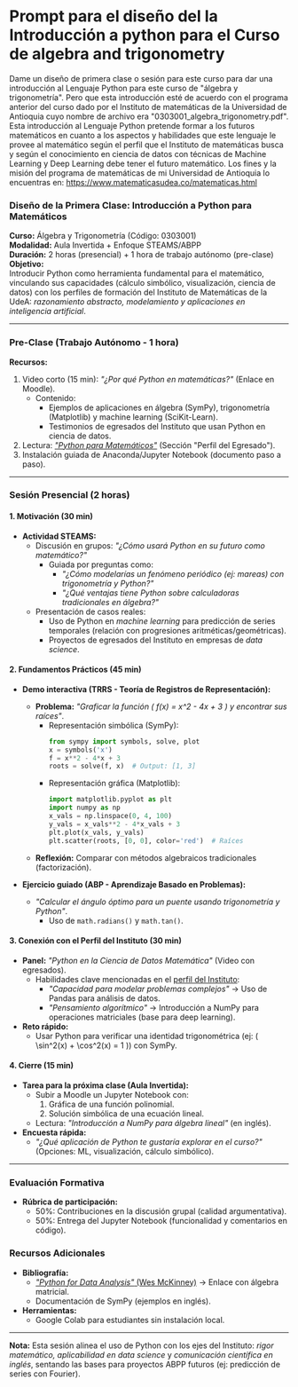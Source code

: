 # Prompt para el diseño del la Introducción a python para el Curso de algebra and trigonometry  

Dame un diseño de primera clase o sesión para este curso para dar una introducción al Lenguaje Python para este curso de "álgebra y trigonometría". Pero que esta introducción esté de acuerdo con el programa anterior del curso dado por el Instituto de matemáticas de la Universidad de Antioquia cuyo nombre de archivo era "0303001_algebra_trigonometry.pdf". Esta introducción al Lenguaje Python pretende formar a los futuros matemáticos en cuanto a los aspectos y habilidades que este lenguaje le provee al matemático según el perfil que el Instituto de matemáticas busca y según el conocimiento en ciencia de datos con técnicas de Machine Learning y Deep Learning debe tener el futuro matemático. Los fines y la misión del programa de matemáticas de mi Universidad de Antioquia lo encuentras en: https://www.matematicasudea.co/matematicas.html


### **Diseño de la Primera Clase: Introducción a Python para Matemáticos**  
**Curso:** Álgebra y Trigonometría (Código: 0303001)  
**Modalidad:** Aula Invertida + Enfoque STEAMS/ABPP  
**Duración:** 2 horas (presencial) + 1 hora de trabajo autónomo (pre-clase)  
**Objetivo:**  
Introducir Python como herramienta fundamental para el matemático, vinculando sus capacidades (cálculo simbólico, visualización, ciencia de datos) con los perfiles de formación del Instituto de Matemáticas de la UdeA: *razonamiento abstracto, modelamiento y aplicaciones en inteligencia artificial*.  

---

### **Pre-Clase (Trabajo Autónomo - 1 hora)**  
**Recursos:**  
1. Video corto (15 min): *"¿Por qué Python en matemáticas?"* (Enlace en Moodle).  
   - Contenido:  
     - Ejemplos de aplicaciones en álgebra (SymPy), trigonometría (Matplotlib) y machine learning (SciKit-Learn).  
     - Testimonios de egresados del Instituto que usan Python en ciencia de datos.  
2. Lectura: [*"Python para Matemáticos"*](https://www.matematicasudea.co/matematicas.html) (Sección "Perfil del Egresado").  
3. Instalación guiada de Anaconda/Jupyter Notebook (documento paso a paso).  

---

### **Sesión Presencial (2 horas)**  

#### **1. Motivación (30 min)**  
- **Actividad STEAMS:**  
  - Discusión en grupos: *"¿Cómo usará Python en su futuro como matemático?"*  
    - Guiada por preguntas como:  
      - *"¿Cómo modelarías un fenómeno periódico (ej: mareas) con trigonometría y Python?"*  
      - *"¿Qué ventajas tiene Python sobre calculadoras tradicionales en álgebra?"*  
  - Presentación de casos reales:  
    - Uso de Python en *machine learning* para predicción de series temporales (relación con progresiones aritméticas/geométricas).  
    - Proyectos de egresados del Instituto en empresas de *data science*.  

#### **2. Fundamentos Prácticos (45 min)**  
- **Demo interactiva (TRRS - Teoría de Registros de Representación):**  
  - **Problema:** *"Graficar la función \( f(x) = x^2 - 4x + 3 \) y encontrar sus raíces"*.  
    - Representación simbólica (SymPy):  
      ```python
      from sympy import symbols, solve, plot
      x = symbols('x')
      f = x**2 - 4*x + 3
      roots = solve(f, x)  # Output: [1, 3]
      ```  
    - Representación gráfica (Matplotlib):  
      ```python
      import matplotlib.pyplot as plt
      import numpy as np
      x_vals = np.linspace(0, 4, 100)
      y_vals = x_vals**2 - 4*x_vals + 3
      plt.plot(x_vals, y_vals)
      plt.scatter(roots, [0, 0], color='red')  # Raíces
      ```  
  - **Reflexión:** Comparar con métodos algebraicos tradicionales (factorización).  

- **Ejercicio guiado (ABP - Aprendizaje Basado en Problemas):**  
  - *"Calcular el ángulo óptimo para un puente usando trigonometría y Python"*.  
    - Uso de `math.radians()` y `math.tan()`.  

#### **3. Conexión con el Perfil del Instituto (30 min)**  
- **Panel:** *"Python en la Ciencia de Datos Matemática"* (Video con egresados).  
  - Habilidades clave mencionadas en el [perfil del Instituto](https://www.matematicasudea.co/matematicas.html):  
    - *"Capacidad para modelar problemas complejos"* → Uso de Pandas para análisis de datos.  
    - *"Pensamiento algorítmico"* → Introducción a NumPy para operaciones matriciales (base para deep learning).  
- **Reto rápido:**  
  - Usar Python para verificar una identidad trigonométrica (ej: \( \sin^2(x) + \cos^2(x) = 1 \)) con SymPy.  

#### **4. Cierre (15 min)**  
- **Tarea para la próxima clase (Aula Invertida):**  
  - Subir a Moodle un Jupyter Notebook con:  
    1. Gráfica de una función polinomial.  
    2. Solución simbólica de una ecuación lineal.  
  - Lectura: *"Introducción a NumPy para álgebra lineal"* (en inglés).  
- **Encuesta rápida:**  
  - *"¿Qué aplicación de Python te gustaría explorar en el curso?"* (Opciones: ML, visualización, cálculo simbólico).  

---

### **Evaluación Formativa**  
- **Rúbrica de participación:**  
  - 50%: Contribuciones en la discusión grupal (calidad argumentativa).  
  - 50%: Entrega del Jupyter Notebook (funcionalidad y comentarios en código).  

### **Recursos Adicionales**  
- **Bibliografía:**  
  - [*"Python for Data Analysis"* (Wes McKinney)](https://wesmckinney.com/book/) → Enlace con álgebra matricial.  
  - Documentación de SymPy (ejemplos en inglés).  
- **Herramientas:**  
  - Google Colab para estudiantes sin instalación local.  

---  
**Nota:** Esta sesión alinea el uso de Python con los ejes del Instituto: *rigor matemático, aplicabilidad en data science* y *comunicación científica en inglés*, sentando las bases para proyectos ABPP futuros (ej: predicción de series con Fourier).